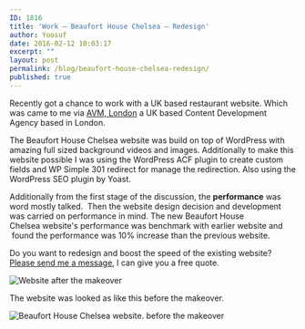 ```yaml
---
ID: 1816
title: 'Work – Beaufort House Chelsea – Redesign'
author: Yoosuf
date: 2016-02-12 10:03:17
excerpt: ""
layout: post
permalink: /blog/beaufort-house-chelsea-redesign/
published: true
---
```

Recently got a chance to work with a UK based restaurant website. Which was came to me via [AVM, London](http://animalvegetablemineral.tv/?utm_source=yoosuf.me&utm_medium=beaufort_house_chelsea&utm_campaign=work) a UK based Content Development Agency based in London.

The Beaufort House Chelsea website was build on top of WordPress with amazing full sized background videos and images. Additionally to make this website possible I was using the WordPress ACF plugin to create custom fields and WP Simple 301 redirect for manage the redirection. Also using the WordPress SEO plugin by Yoast.

Additionally from the first stage of the discussion, the **performance** was word mostly talked.  Then the website design decision and development was carried on performance in mind. The new Beaufort House Chelsea website's performance was benchmark with earlier website and  found the performance was 10% increase than the previous website.

Do you want to redesign and boost the speed of the existing website? [Please send me a message](http://yoosuf.co/contact/?utm_source=yoosuf.me&utm_medium=beaufort_house_chelsea&utm_campaign=work), I can give you a free quote.

![Website after the makeover](http://s3.amazonaws.com/yoosuf.me/wp-content/uploads/2016/02/Beaufort-House-Chelsea-1024x790.jpg)

The website was looked as like this before the makeover.

![Beaufort House Chelsea website. before the makeover](http://s3.amazonaws.com/yoosuf.me/wp-content/uploads/2016/02/Beaufort-House-Chelsea-old-1024x891.png)
